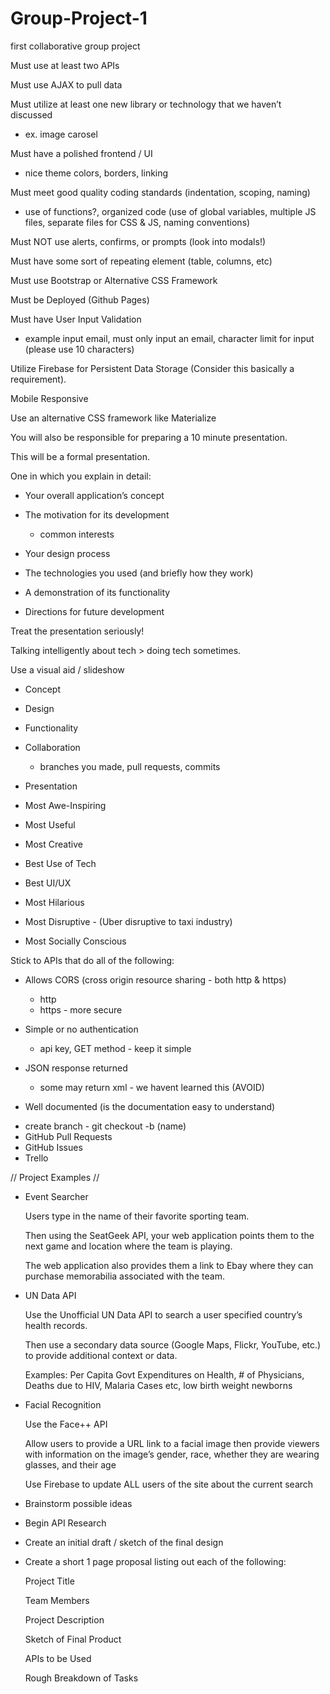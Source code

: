 # Group-Project-1
first collaborative group project

<!-- // Project 1 Requirments: // -->

Must use at least two APIs

Must use AJAX to pull data

Must utilize at least one new library or technology that we haven’t discussed 
  *  ex. image carosel

Must have a polished frontend / UI 
  *  nice theme colors, borders, linking

Must meet good quality coding standards (indentation, scoping, naming)
  *  use of functions?, organized code (use of global variables, multiple JS files, separate files for CSS & JS, naming conventions)

Must NOT use alerts, confirms, or prompts (look into modals!)

Must have some sort of repeating element (table, columns, etc)

Must use Bootstrap or Alternative CSS Framework

Must be Deployed (Github Pages)

Must have User Input Validation
  *  example input email,  must only input an email, character limit for input (please use 10 characters) 



<!-- // BONUS // -->

Utilize Firebase for Persistent Data Storage (Consider this basically a requirement).

Mobile Responsive

Use an alternative CSS framework like Materialize





<!-- // Presentation Requirments // -->

You will also be responsible for preparing a 10 minute presentation.

This will be a formal presentation. 

One in which you explain in detail:

  *  Your overall application’s concept

  *  The motivation for its development
        * common interests

  *  Your design process

  *  The technologies you used (and briefly how they work)

  *  A demonstration of its functionality

  *  Directions for future development

Treat the presentation seriously! 

Talking intelligently about tech > doing tech sometimes. 

Use a visual aid / slideshow


<!-- // Grade Metrics // -->

* Concept

* Design

* Functionality

* Collaboration
    *  branches you made, pull requests, commits

* Presentation


<!-- // Awards // -->

* Most Awe-Inspiring

* Most Useful

* Most Creative

* Best Use of Tech

* Best UI/UX

* Most Hilarious

* Most Disruptive - (Uber disruptive to taxi industry)

* Most Socially Conscious


<!-- // API Suggestion // -->

Stick to APIs that do all of the following:

* Allows CORS (cross origin resource sharing - both http & https)
    * http
    * https - more secure

* Simple or no authentication
    * api key, GET method - keep it simple

* JSON response returned
    * some may return xml - we havent learned this (AVOID)

* Well documented (is the documentation easy to understand)

<!-- // Tools to Utilize // -->
* create branch - git checkout -b (name)
* GitHub Pull Requests
* GitHub Issues
* Trello

// Project Examples //

* Event Searcher

    Users type in the name of their favorite sporting team.

    Then using the SeatGeek API, your web application points them to the next game and location where the team is playing.

    The web application also provides them a link to Ebay where they can purchase memorabilia associated with the team.

* UN Data API

    Use the Unofficial UN Data API to search a user specified country’s health records.

    Then use a secondary data source (Google Maps, Flickr, YouTube, etc.) to provide additional context or data.

    Examples: Per Capita Govt Expenditures on Health, # of Physicians, Deaths due to HIV, Malaria Cases etc, low birth weight newborns

* Facial Recognition

    Use the Face++ API

    Allow users to provide a URL link to a facial image then provide viewers with information on the image’s gender, race, whether they are wearing glasses, and their age

    Use Firebase to update ALL users of the site about the current search


<!-- // Today's Goals // -->

* Brainstorm possible ideas 

* Begin API Research

* Create an initial draft / sketch of the final design

* Create a short 1 page proposal listing out each of the following:

    Project Title 

    Team Members

    Project Description

    Sketch of Final Product

    APIs to be Used

    Rough Breakdown of Tasks 

